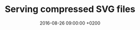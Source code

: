 ---
title: "Serving compressed SVG files"
excerpt: >
  Over the years, Scalable Vector Graphics (SVG) has become the de facto standard for vector images on the web. 
  One of its disadvantages however is its verbose XML-based format, with relatively large file sizes as a result. 
  Luckily, the plaintext nature of XML lends itself well to compression. Serving compressed SVG files correctly 
  from a web server takes some care however.
date: 2016-08-26 09:00:00 +0200
external:
  url: https://www.moxio.com/blog/6/serving-compressed-svg-files
  location: moxio.com
---